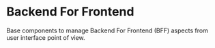 ﻿# Backend For Frontend

Base components to manage Backend For Frontend (BFF) aspects from user interface point of view.